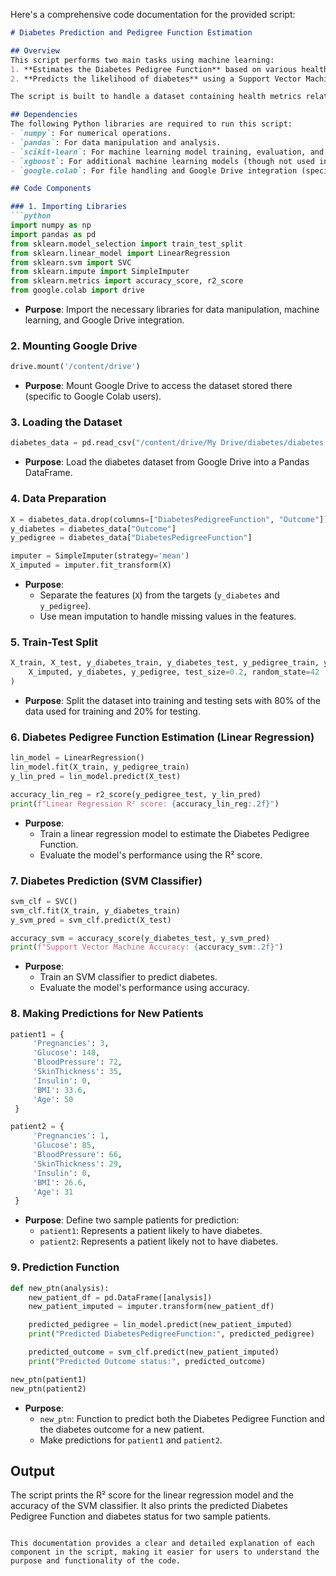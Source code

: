 Here's a comprehensive code documentation for the provided script:

```markdown
# Diabetes Prediction and Pedigree Function Estimation

## Overview
This script performs two main tasks using machine learning:
1. **Estimates the Diabetes Pedigree Function** based on various health metrics using linear regression.
2. **Predicts the likelihood of diabetes** using a Support Vector Machine (SVM) classifier.

The script is built to handle a dataset containing health metrics related to diabetes and includes functionality for imputing missing values, training models, and making predictions for new patient data.

## Dependencies
The following Python libraries are required to run this script:
- `numpy`: For numerical operations.
- `pandas`: For data manipulation and analysis.
- `scikit-learn`: For machine learning model training, evaluation, and data preprocessing.
- `xgboost`: For additional machine learning models (though not used in this script).
- `google.colab`: For file handling and Google Drive integration (specific to Google Colab environment).

## Code Components

### 1. Importing Libraries
```python
import numpy as np
import pandas as pd
from sklearn.model_selection import train_test_split
from sklearn.linear_model import LinearRegression
from sklearn.svm import SVC
from sklearn.impute import SimpleImputer
from sklearn.metrics import accuracy_score, r2_score
from google.colab import drive
```
- **Purpose**: Import the necessary libraries for data manipulation, machine learning, and Google Drive integration.

### 2. Mounting Google Drive
```python
drive.mount('/content/drive')
```
- **Purpose**: Mount Google Drive to access the dataset stored there (specific to Google Colab users).

### 3. Loading the Dataset
```python
diabetes_data = pd.read_csv("/content/drive/My Drive/diabetes/diabetes.csv")
```
- **Purpose**: Load the diabetes dataset from Google Drive into a Pandas DataFrame.

### 4. Data Preparation
```python
X = diabetes_data.drop(columns=["DiabetesPedigreeFunction", "Outcome"])
y_diabetes = diabetes_data["Outcome"]
y_pedigree = diabetes_data["DiabetesPedigreeFunction"]

imputer = SimpleImputer(strategy='mean')
X_imputed = imputer.fit_transform(X)
```
- **Purpose**: 
  - Separate the features (`X`) from the targets (`y_diabetes` and `y_pedigree`).
  - Use mean imputation to handle missing values in the features.

### 5. Train-Test Split
```python
X_train, X_test, y_diabetes_train, y_diabetes_test, y_pedigree_train, y_pedigree_test = train_test_split(
    X_imputed, y_diabetes, y_pedigree, test_size=0.2, random_state=42
)
```
- **Purpose**: Split the dataset into training and testing sets with 80% of the data used for training and 20% for testing.

### 6. Diabetes Pedigree Function Estimation (Linear Regression)
```python
lin_model = LinearRegression()
lin_model.fit(X_train, y_pedigree_train)
y_lin_pred = lin_model.predict(X_test)

accuracy_lin_reg = r2_score(y_pedigree_test, y_lin_pred)
print(f"Linear Regression R² score: {accuracy_lin_reg:.2f}")
```
- **Purpose**: 
  - Train a linear regression model to estimate the Diabetes Pedigree Function.
  - Evaluate the model's performance using the R² score.

### 7. Diabetes Prediction (SVM Classifier)
```python
svm_clf = SVC()
svm_clf.fit(X_train, y_diabetes_train)
y_svm_pred = svm_clf.predict(X_test)

accuracy_svm = accuracy_score(y_diabetes_test, y_svm_pred)
print(f"Support Vector Machine Accuracy: {accuracy_svm:.2f}")
```
- **Purpose**: 
  - Train an SVM classifier to predict diabetes.
  - Evaluate the model's performance using accuracy.

### 8. Making Predictions for New Patients
```python
patient1 = {
     'Pregnancies': 3,
     'Glucose': 148,
     'BloodPressure': 72,
     'SkinThickness': 35,
     'Insulin': 0,
     'BMI': 33.6,
     'Age': 50
 }

patient2 = {
     'Pregnancies': 1,
     'Glucose': 85,
     'BloodPressure': 66,
     'SkinThickness': 29,
     'Insulin': 0,
     'BMI': 26.6,
     'Age': 31
 }
```
- **Purpose**: Define two sample patients for prediction:
  - `patient1`: Represents a patient likely to have diabetes.
  - `patient2`: Represents a patient likely not to have diabetes.

### 9. Prediction Function
```python
def new_ptn(analysis):
    new_patient_df = pd.DataFrame([analysis])
    new_patient_imputed = imputer.transform(new_patient_df)

    predicted_pedigree = lin_model.predict(new_patient_imputed)
    print("Predicted DiabetesPedigreeFunction:", predicted_pedigree)

    predicted_outcome = svm_clf.predict(new_patient_imputed)
    print("Predicted Outcome status:", predicted_outcome)

new_ptn(patient1)
new_ptn(patient2)
```
- **Purpose**: 
  - `new_ptn`: Function to predict both the Diabetes Pedigree Function and the diabetes outcome for a new patient.
  - Make predictions for `patient1` and `patient2`.

## Output
The script prints the R² score for the linear regression model and the accuracy of the SVM classifier. It also prints the predicted Diabetes Pedigree Function and diabetes status for two sample patients.
```

This documentation provides a clear and detailed explanation of each component in the script, making it easier for users to understand the purpose and functionality of the code.
